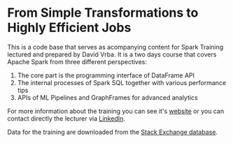 # From Simple Transformations to Highly Efficient Jobs

This is a code base that serves as acompanying content for Spark Training lectured and prepared by David Vrba. It is a two days course that covers Apache Spark from three different perspectives:

1. The core part is the programming interface of DataFrame API
2. The internal processes of Spark SQL together with various performance tips
3. APIs of ML Pipelines and GraphFrames for advanced analytics

For more information about the training you can see it's [website](http://www.datascript.cz/en/courses/open-source/apache-spark-from-simple-transformations-to-highly-efficient-jobs/) or you can contact directly the lecturer via [LinkedIn](http://www.linkedin.com/in/vrba-david).

Data for the training are downloaded from the [Stack Exchange database](https://archive.org/details/stackexchange).
